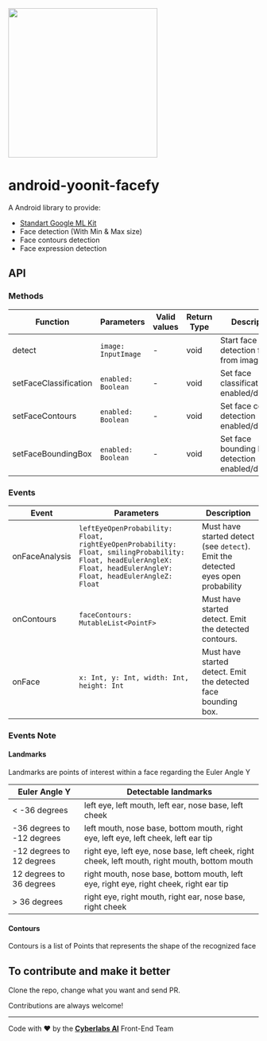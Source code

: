 <img src="https://raw.githubusercontent.com/Yoonit-Labs/android-yoonit-camera/development/logo_cyberlabs.png" width="300">

# android-yoonit-facefy

A Android library to provide:
- [Standart Google ML Kit](https://developers.google.com/ml-kit)
- Face detection (With Min & Max size)
- Face contours detection
- Face expression detection

## API

### Methods

| Function                     | Parameters                                      | Valid values                  | Return Type | Description
| -                            | -                                               | -                             | -           | -
| detect                       | `image: InputImage`                             | -                             | void        | Start face detection from from image
| setFaceClassification        | `enabled: Boolean`                              | -                             | void        | Set face classification enabled/disabled.
| setFaceContours              | `enabled: Boolean`                              | -                             | void        | Set face contours detection enabled/disabled.
| setFaceBoundingBox           | `enabled: Boolean`                              | -                             | void        | Set face bounding box detection enabled/disabled.

### Events

| Event              | Parameters                                                                                                                                                          | Description
| -                  | -                                                                                                                                                                   | -
| onFaceAnalysis     | `leftEyeOpenProbability: Float, rightEyeOpenProbability: Float, smilingProbability: Float, headEulerAngleX: Float, headEulerAngleY: Float, headEulerAngleZ: Float`  | Must have started detect (see `detect`). Emit the detected eyes open probability
| onContours         | `faceContours: MutableList<PointF>`                                                                                                                                 | Must have started detect. Emit the detected contours.
| onFace             | `x: Int, y: Int, width: Int, height: Int`                                                                                                                           | Must have started detect. Emit the detected face bounding box.

### Events Note

#### Landmarks

Landmarks are points of interest within a face regarding the Euler Angle Y 

| Euler Angle Y                     | Detectable landmarks                                      
| -                                 | -                                              
| < -36 degrees                     | left eye, left mouth, left ear, nose base, left cheek                             
| -36 degrees to -12 degrees        | left mouth, nose base, bottom mouth, right eye, left eye, left cheek, left ear tip                  
| -12 degrees to 12 degrees         | right eye, left eye, nose base, left cheek, right cheek, left mouth, right mouth, bottom mouth          
| 12 degrees to 36 degrees          | right mouth, nose base, bottom mouth, left eye, right eye, right cheek, right ear tip             
| > 36 degrees                      | right eye, right mouth, right ear, nose base, right cheek       

#### Contours

Contours is a list of Points that represents the shape of the recognized face       

## To contribute and make it better

Clone the repo, change what you want and send PR.

Contributions are always welcome!

---

Code with ❤ by the [**Cyberlabs AI**](https://cyberlabs.ai/) Front-End Team